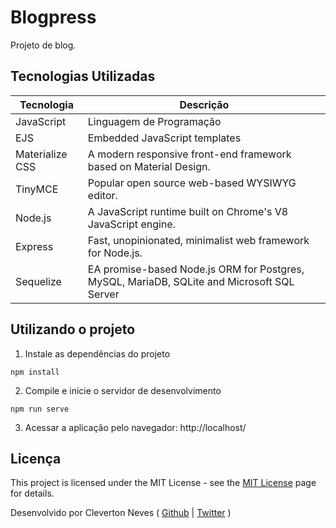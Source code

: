 # Blogpress

Projeto de blog.

## Tecnologias Utilizadas

<table>
  <thread>
    <tr>
      <th>Tecnologia</th>
      <th>Descrição</th>
    </tr>
  </thread>
  <tbody>
    <tr>
      <td>JavaScript</td>
      <td>Linguagem de Programação</td>
    </tr>
    <tr>
      <td>EJS</td>
      <td>Embedded JavaScript templates</td>
    </tr>
    <tr>
      <td>Materialize CSS</td>
      <td>A modern responsive front-end framework based on Material Design.</td>
    </tr>
    <tr>
      <td>TinyMCE</td>
      <td>Popular open source web-based WYSIWYG editor.</td>
    </tr>
    <tr>
      <td>Node.js</td>
      <td>A JavaScript runtime built on Chrome's V8 JavaScript engine.</td>
    </tr>
    <tr>
      <td>Express</td>
      <td>Fast, unopinionated, minimalist web framework for Node.js.</td>
    </tr>
    <tr>
      <td>Sequelize</td>
      <td>EA promise-based Node.js ORM for Postgres, MySQL, MariaDB, SQLite and Microsoft SQL Server</td>
    </tr>
  </tbody>
<table>


## Utilizando o projeto

1. Instale as dependências do projeto
~~~~
npm install
~~~~

2. Compile e inicie o servidor de desenvolvimento
~~~~
npm run serve
~~~~

3. Acessar a aplicação pelo navegador: http://localhost/



## Licença

This project is licensed under the MIT License - see the [MIT License] page for details.



Desenvolvido por Cleverton Neves ( [Github] | [Twitter] )


<!-- Links -->

[Github]: https://github.com/clevernvs
[Twitter]: https://twitter.com/cleverbneves
[MIT License]: https://opensource.org/licenses/MIT
